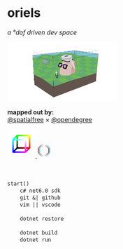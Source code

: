 # oriels
*a &deg;dof driven dev space*  

<img src='_/markberg.png' width="50%">

**mapped out by:**  
<a href='https://ethanmerchant.com'>@spatialfree</a> &times; <a href='https://twitter.com/opendegree'>@opendegree</a>

<a href='https://dofdev.org'>
	<img src='_/channel-icon-tranparent.png' width="64px">  
</a>
<a href='https://stereokit.net'>
<img src='_/StereoKitLogoLight.svg' width="32px">  
</a>

<br>
<br>
<br>

	start()
		c# net6.0 sdk
		git &| github
		vim || vscode

		dotnet restore

		dotnet build
		dotnet run